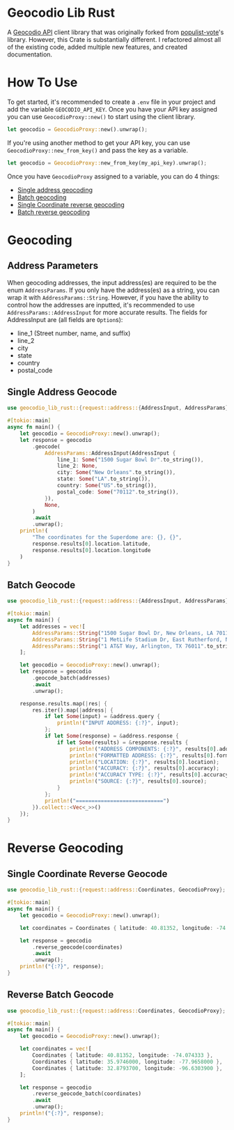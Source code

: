 # Geocodio Lib Rust

A [Geocodio API](https://www.geocod.io/docs/#introduction) client library that was originally forked from [populist-vote](https://github.com/populist-vote/geocodio)'s library. However, this Crate is substantially different. I refactored almost all of the existing code, added multiple new features, and created documentation.

# How To Use

To get started, it's recommended to create a `.env` file in your project and add the variable `GEOCODIO_API_KEY`. Once you have your API key assigned you can use `GeocodioProxy::new()` to start using the client library.

```rust
let geocodio = GeocodioProxy::new().unwrap();
```

If you're using another method to get your API key, you can use `GeocodioProxy::new_from_key()` and pass the key as a variable.

```rust
let geocodio = GeocodioProxy::new_from_key(my_api_key).unwrap();
```

Once you have `GeocodioProxy` assigned to a variable, you can do 4 things:
- [Single address geocoding](#single-address-geocode)
- [Batch geocoding](#batch-geocode)
- [Single Coordinate reverse geocoding](#single-coordinate-reverse-geocode)
- [Batch reverse geocoding](#reverse-batch-geocode)

# Geocoding

## Address Parameters

When geocoding addresses, the input address(es) are required to be the enum `AddressParams`. If you only have the address(es) as a string, you can wrap it with `AddressParams::String`. However, if you have the ability to control how the addresses are inputted, it's recommended to use `AddressParams::AddressInput` for more accurate results. The fields for AddressInput are (all fields are `Option`s):
- line_1 (Street number, name, and suffix)
- line_2
- city
- state
- country
- postal_code

## Single Address Geocode

```rust
use geocodio_lib_rust::{request::address::{AddressInput, AddressParams}, GeocodioProxy};

#[tokio::main]
async fn main() {
    let geocodio = GeocodioProxy::new().unwrap();
    let response = geocodio
        .geocode(
            AddressParams::AddressInput(AddressInput {
                line_1: Some("1500 Sugar Bowl Dr".to_string()),
                line_2: None,
                city: Some("New Orleans".to_string()),
                state: Some("LA".to_string()),
                country: Some("US".to_string()),
                postal_code: Some("70112".to_string()),
            }),
            None,
        )
        .await
        .unwrap();
    println!(
        "The coordinates for the Superdome are: {}, {}", 
        response.results[0].location.latitude, 
        response.results[0].location.longitude
    )
}
```

## Batch Geocode

```rust
use geocodio_lib_rust::{request::address::{AddressInput, AddressParams}, GeocodioProxy};

#[tokio::main]
async fn main() {
    let addresses = vec![
        AddressParams::String("1500 Sugar Bowl Dr, New Orleans, LA 70112".to_string()),
        AddressParams::String("1 MetLife Stadium Dr, East Rutherford, NJ 07073".to_string()),
        AddressParams::String("1 AT&T Way, Arlington, TX 76011".to_string())
    ];

    let geocodio = GeocodioProxy::new().unwrap();
    let response = geocodio
        .geocode_batch(addresses)
        .await
        .unwrap();

    response.results.map(|res| {
        res.iter().map(|address| {
            if let Some(input) = &address.query {
                println!("INPUT ADDRESS: {:?}", input);
            };
            if let Some(response) = &address.response {
                if let Some(results) = &response.results {
                    println!("ADDRESS COMPONENTS: {:?}", results[0].address_components);
                    println!("FORMATTED ADDRESS: {:?}", results[0].formatted_address);
                    println!("LOCATION: {:?}", results[0].location);
                    println!("ACCURACY: {:?}", results[0].accuracy);
                    println!("ACCURACY TYPE: {:?}", results[0].accuracy_type);
                    println!("SOURCE: {:?}", results[0].source);
                }
            };
            println!("============================")
        }).collect::<Vec<_>>()
    });
}
```

# Reverse Geocoding

## Single Coordinate Reverse Geocode

```rust
use geocodio_lib_rust::{request::address::Coordinates, GeocodioProxy};

#[tokio::main]
async fn main() {
    let geocodio = GeocodioProxy::new().unwrap();

    let coordinates = Coordinates { latitude: 40.81352, longitude: -74.074333 };

    let response = geocodio
        .reverse_geocode(coordinates)
        .await
        .unwrap();
    println!("{:?}", response);
}
```

## Reverse Batch Geocode

```rust
use geocodio_lib_rust::{request::address::Coordinates, GeocodioProxy};

#[tokio::main]
async fn main() {
    let geocodio = GeocodioProxy::new().unwrap();

    let coordinates = vec![
        Coordinates { latitude: 40.81352, longitude: -74.074333 },
        Coordinates { latitude: 35.9746000, longitude: -77.9658000 },
        Coordinates { latitude: 32.8793700, longitude: -96.6303900 },
    ];

    let response = geocodio
        .reverse_geocode_batch(coordinates)
        .await
        .unwrap();
    println!("{:?}", response);
}
```